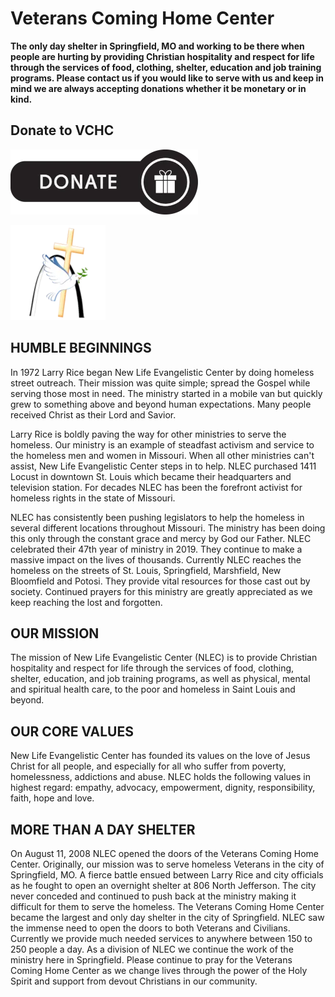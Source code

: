 # Veterans Coming Home Center

**The only day shelter in Springfield, MO and working to be there when people are hurting by providing Christian hospitality and respect for life through the services of food, clothing, shelter, education and job training programs. Please contact us if you would like to serve with us and keep in mind we are always accepting donations whether it be monetary or in kind.**  

Donate to VCHC  
-------------------  
<a href="https://interland3.donorperfect.net/weblink/weblink.aspx?name=E155144&id=51" target="_blank"><img src="https://raw.githubusercontent.com/New-Life-Evangelistic-Center/VCHCenter.org/master/images/Donate.webp" alt="Donate"></a>  
  
[![button](https://raw.githubusercontent.com/New-Life-Evangelistic-Center/VCHCenter.org/master/images/Main.webp)](https://www.vchcenter.org)  
  
HUMBLE BEGINNINGS  
--------------------------  
In 1972 Larry Rice began New Life Evangelistic Center by doing homeless street outreach. Their mission was quite simple; spread the Gospel while serving those most in need. The ministry started in a mobile van but quickly grew to something above and beyond human expectations. Many people received Christ as their Lord and Savior.  
  
Larry Rice is boldly paving the way for other ministries to serve the homeless. Our ministry is an example of steadfast activism and service to the homeless men and women in Missouri. When all other ministries can't assist, New Life Evangelistic Center steps in to help. NLEC purchased 1411 Locust in downtown St. Louis which became their headquarters and television station. For decades NLEC has been the forefront activist for homeless rights in the state of Missouri.  
  
NLEC has consistently been pushing legislators to help the homeless in several different locations throughout Missouri. The ministry has been doing this only through the constant grace and mercy by God our Father. NLEC celebrated their 47th year of ministry in 2019. They continue to make a massive impact on the lives of thousands. Currently NLEC reaches the homeless on the streets of St. Louis, Springfield, Marshfield, New Bloomfield and Potosi. They provide vital resources for those cast out by society. Continued prayers for this ministry are greatly appreciated as we keep reaching the lost and forgotten.  
  
OUR MISSION  
--------------------  
The mission of New Life Evangelistic Center (NLEC) is to provide Christian hospitality and respect for life through the services of food, clothing, shelter, education, and job training programs, as well as physical, mental and spiritual health care, to the poor and homeless in Saint Louis and beyond.  
  
OUR CORE VALUES  
--------------------------  
New Life Evangelistic Center has founded its values on the love of Jesus Christ for all people, and especially for all who suffer from poverty, homelessness, addictions and abuse. NLEC holds the following values in highest regard: empathy, advocacy, empowerment, dignity, responsibility, faith, hope and love.  
  
MORE THAN A DAY SHELTER  
-------------------------------------  
On August 11, 2008 NLEC opened the doors of the Veterans Coming Home Center. Originally, our mission was to serve homeless Veterans in the city of Springfield, MO. A fierce battle ensued between Larry Rice and city officials as he fought to open an overnight shelter at 806 North Jefferson. The city never conceded and continued to push back at the ministry making it difficult for them to serve the homeless. The Veterans Coming Home Center became the largest and only day shelter in the city of Springfield. NLEC saw the immense need to open the doors to both Veterans and Civilians. Currently we provide much needed services to anywhere between 150 to 250 people a day. As a division of NLEC we continue the work of the ministry here in Springfield. Please continue to pray for the Veterans Coming Home Center as we change lives through the power of the Holy Spirit and support from devout Christians in our community.  